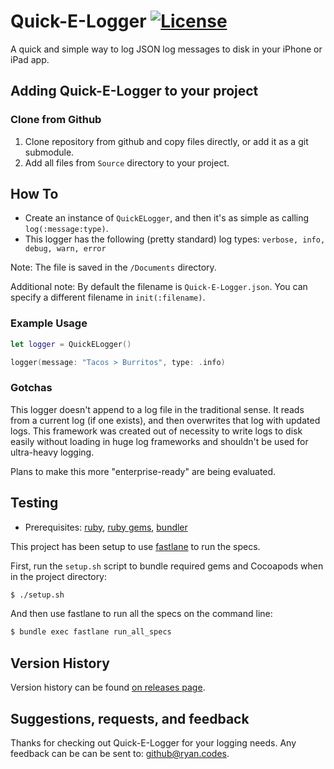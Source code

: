 # Quick-E-Logger [![License](https://img.shields.io/dub/l/vibe-d.svg)](https://github.com/rbaumbach/InstagramSimpleOAuth/blob/master/MIT-LICENSE.txt)

A quick and simple way to log JSON log messages to disk in your iPhone or iPad app.

## Adding Quick-E-Logger to your project

### Clone from Github

1.  Clone repository from github and copy files directly, or add it as a git submodule.
2.  Add all files from `Source` directory to your project.

## How To

* Create an instance of `QuickELogger`, and then it's as simple as calling `log(:message:type)`.
* This logger has the following (pretty standard) log types: `verbose, info, debug, warn, error`

Note: The file is saved in the `/Documents` directory.

Additional note: By default the filename is `Quick-E-Logger.json`.  You can specify a different filename in `init(:filename)`.

### Example Usage

```swift
let logger = QuickELogger()

logger(message: "Tacos > Burritos", type: .info)
```

### Gotchas

This logger doesn't append to a log file in the traditional sense.  It reads from a current log (if one exists), and then overwrites that log with updated logs.  This framework was created out of necessity to write logs to disk easily without loading in huge log frameworks and shouldn't be used for ultra-heavy logging.

Plans to make this more "enterprise-ready" are being evaluated.

## Testing

* Prerequisites: [ruby](https://github.com/sstephenson/rbenv), [ruby gems](https://rubygems.org/pages/download), [bundler](http://bundler.io)

This project has been setup to use [fastlane](https://fastlane.tools) to run the specs.

First, run the `setup.sh` script to bundle required gems and Cocoapods when in the project directory:

```bash
$ ./setup.sh
```

And then use fastlane to run all the specs on the command line:

```bash
$ bundle exec fastlane run_all_specs
```

## Version History

Version history can be found [on releases page](https://github.com/rbaumbach/Quick-E-Logger/releases).

## Suggestions, requests, and feedback

Thanks for checking out Quick-E-Logger for your logging needs.  Any feedback can be can be sent to: github@ryan.codes.

